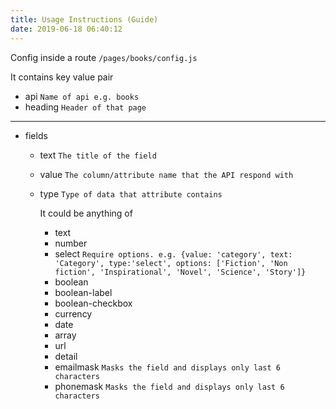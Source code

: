 ```yaml
---
title: Usage Instructions (Guide)
date: 2019-06-18 06:40:12
---
```

Config inside a route
`/pages/books/config.js`

It contains key value pair

- api `Name of api e.g. books`
- heading `Header of that page`
-------
- fields
    - text `The title of the field`
    - value `The column/attribute name that the API respond with`
    - type `Type of data that attribute contains`

        It could be anything of 
        - text
        - number
        - select `Require options. e.g.
            {value: 'category', text: 'Category', type:'select', options: ['Fiction', 'Non fiction', 'Inspirational', 'Novel', 'Science', 'Story']}`
        - boolean
        - boolean-label
        - boolean-checkbox
        - currency
        - date
        - array
        - url 
        - detail
        - emailmask `Masks the field and displays only last 6 characters`
        - phonemask `Masks the field and displays only last 6 characters`
